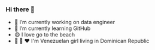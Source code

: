 ### Hi there 👋

<!--
**angye-rivero/angye-rivero** is a ✨ _special_ ✨ repository because its `README.md` (this file) appears on your GitHub profile.

Here are some ideas to get you started:

- 🔭 I’m currently working on data engineer
- 🌱 I’m currently learning GitHub
- 😄 I love go to the beach
- ⚡:yellow_heart: :blue_heart: :heart: I'm Venezuelan girl living in Dominican Republic
-->
- 🔭 I’m currently working on data engineer
- 🌱 I’m currently learning GitHub
- 😄 I love go to the beach
- :yellow_heart: :blue_heart: :heart: I'm Venezuelan girl living in Dominican Republic
